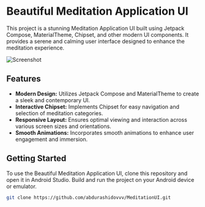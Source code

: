 # Beautiful Meditation Application UI

This project is a stunning Meditation Application UI built using Jetpack Compose, MaterialTheme, Chipset, and other modern UI components. It provides a serene and calming user interface designed to enhance the meditation experience.

![Screenshot](https://github.com/abdurashidovvv/MeditationUI/assets/105719873/8bd6e3b8-89f7-4614-95e5-83c773d57fe0)

## Features
- **Modern Design:** Utilizes Jetpack Compose and MaterialTheme to create a sleek and contemporary UI.
- **Interactive Chipset:** Implements Chipset for easy navigation and selection of meditation categories.
- **Responsive Layout:** Ensures optimal viewing and interaction across various screen sizes and orientations.
- **Smooth Animations:** Incorporates smooth animations to enhance user engagement and immersion.

## Getting Started
To use the Beautiful Meditation Application UI, clone this repository and open it in Android Studio. Build and run the project on your Android device or emulator.

```bash
git clone https://github.com/abdurashidovvv/MeditationUI.git
